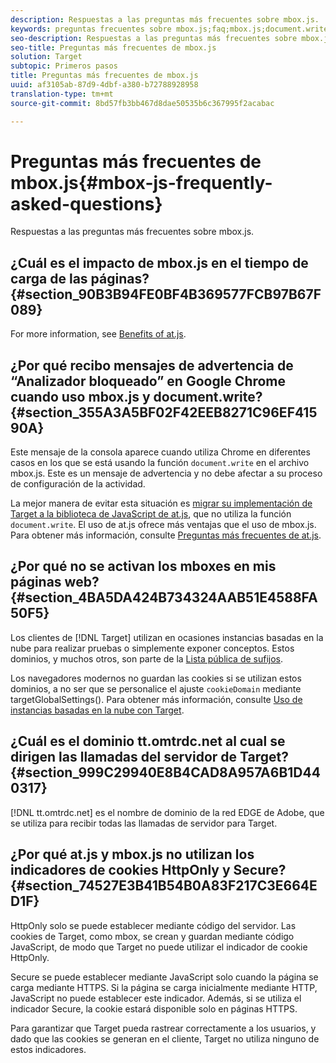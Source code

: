 ```yaml
---
description: Respuestas a las preguntas más frecuentes sobre mbox.js.
keywords: preguntas frecuentes sobre mbox.js;faq;mbox.js;document.write;tt.omtrdc.net;analizador bloqueado
seo-description: Respuestas a las preguntas más frecuentes sobre mbox.js.
seo-title: Preguntas más frecuentes de mbox.js
solution: Target
subtopic: Primeros pasos
title: Preguntas más frecuentes de mbox.js
uuid: af3105ab-87d9-4dbf-a380-b72788928958
translation-type: tm+mt
source-git-commit: 8bd57fb3bb467d8dae50535b6c367995f2acabac

---
```



# Preguntas más frecuentes de mbox.js{#mbox-js-frequently-asked-questions}

Respuestas a las preguntas más frecuentes sobre mbox.js.

## ¿Cuál es el impacto de mbox.js en el tiempo de carga de las páginas?{#section_90B3B94FE0BF4B369577FCB97B67F089}

For more information, see [Benefits of at.js](/help/c-implementing-target/c-implementing-target-for-client-side-web/t-mbox-download/c-target-atjs-implementation/target-atjs-implementation.md#benefits).

## ¿Por qué recibo mensajes de advertencia de “Analizador bloqueado” en Google Chrome cuando uso mbox.js y document.write?{#section_355A3A5BF02F42EEB8271C96EF41590A}

Este mensaje de la consola aparece cuando utiliza Chrome en diferentes casos en los que se está usando la función `document.write` en el archivo mbox.js. Este es un mensaje de advertencia y no debe afectar a su proceso de configuración de la actividad.

La mejor manera de evitar esta situación es  [migrar su implementación de Target a la biblioteca de JavaScript de at.js](../../../c-implementing-target/c-implementing-target-for-client-side-web/t-mbox-download/c-target-atjs-implementation/target-migrate-atjs.md#task_DE55DCE9AC2F49728395665DE1B1E6EA), que no utiliza la función `document.write`. El uso de at.js ofrece más ventajas que el uso de mbox.js. Para obtener más información, consulte [Preguntas más frecuentes de at.js](../../../c-implementing-target/c-implementing-target-for-client-side-web/c-target-atjs-faq/target-atjs-faq.md#concept_D6EFE8D84A06476DB5ABD494D7E8C769).

## ¿Por qué no se activan los mboxes en mis páginas web?{#section_4BA5DA424B734324AAB51E4588FA50F5}

Los clientes de [!DNL Target] utilizan en ocasiones instancias basadas en la nube para realizar pruebas o simplemente exponer conceptos. Estos dominios, y muchos otros, son parte de la [Lista pública de sufijos](https://publicsuffix.org/list/public_suffix_list.dat).

Los navegadores modernos no guardan las cookies si se utilizan estos dominios, a no ser que se personalice el ajuste `cookieDomain` mediante targetGlobalSettings(). Para obtener más información, consulte [Uso de instancias basadas en la nube con Target](../../../c-implementing-target/c-implementing-target-for-client-side-web/c-target-debugging-atjs/targeting-using-cloud-based-instances.md#concept_A2077766948F4EA081CE592D8998F566).

## ¿Cuál es el dominio tt.omtrdc.net al cual se dirigen las llamadas del servidor de Target?{#section_999C29940E8B4CAD8A957A6B1D440317}

[!DNL tt.omtrdc.net] es el nombre de dominio de la red EDGE de Adobe, que se utiliza para recibir todas las llamadas de servidor para Target.

## ¿Por qué at.js y mbox.js no utilizan los indicadores de cookies HttpOnly y Secure?{#section_74527E3B41B54B0A83F217C3E664ED1F}

HttpOnly solo se puede establecer mediante código del servidor. Las cookies de Target, como mbox, se crean y guardan mediante código JavaScript, de modo que Target no puede utilizar el indicador de cookie HttpOnly.

Secure se puede establecer mediante JavaScript solo cuando la página se carga mediante HTTPS. Si la página se carga inicialmente mediante HTTP, JavaScript no puede establecer este indicador. Además, si se utiliza el indicador Secure, la cookie estará disponible solo en páginas HTTPS.

Para garantizar que Target pueda rastrear correctamente a los usuarios, y dado que las cookies se generan en el cliente, Target no utiliza ninguno de estos indicadores.

